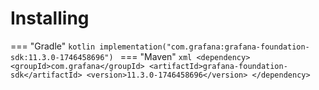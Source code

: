 # Installing

=== "Gradle"
    ```kotlin
    implementation("com.grafana:grafana-foundation-sdk:11.3.0-1746458696")
    ```
=== "Maven"
    ```xml
    <dependency>
        <groupId>com.grafana</groupId>
        <artifactId>grafana-foundation-sdk</artifactId>
        <version>11.3.0-1746458696</version>
    </dependency>
    ```
